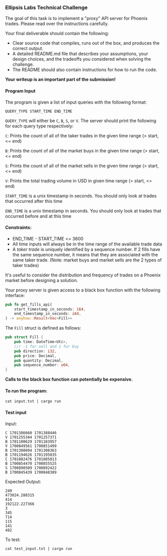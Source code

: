 ### Ellipsis Labs Technical Challenge

The goal of this task is to implement a "proxy" API server for Phoenix trades. Please read over the instructions carefully.

Your final deliverable should contain the following:

- Clear source code that compiles, runs out of the box, and produces the correct output.
- A detailed README.md file that describes your assumptions, your design choices, and the tradeoffs you considered when solving the challenge.
- The README should also contain instructions for how to run the code.

**Your writeup is an important part of the submission!**


#### Program Input
The program is given a list of input queries with the following format:

```
QUERY_TYPE START_TIME END_TIME
```

`QUERY_TYPE` will either be `C`, `B`, `S`, or `V`. The server should print the following for each query type respectively:

`C`: Prints the count of all of the taker trades in the given time range (> start, <= end)

`B`: Prints the count of all of the market buys in the given time range (> start, <= end)

`S`: Prints the count of all of the market sells in the given time range (> start, <= end)

`V`: Prints the total trading volume in USD in given time range (> start, <= end)

`START_TIME` is a unix timestamp in seconds. You should only look at trades that occurred after this time

`END_TIME` is a unix timestamp in seconds. You should only look at trades that occurred before and at this time


#### Constraints:
- END_TIME - START_TIME <= 3600
- All time inputs will always be in the time range of the available trade data
- A _taker trade_ is uniquely identified by a sequence number. If 2 fills have the same sequence number, it means that they are associated with the same taker trade. (Note: market buys and market sells are the 2 types of taker trades)

It's useful to consider the distribution and frequency of trades on a Phoenix market before designing a solution.

Your proxy server is given access to a black box function with the following interface:

```rust
pub fn get_fills_api(
    start_timestamp_in_seconds: i64,
    end_timestamp_in_seconds: i64,
) -> anyhow::Result<Vec<Fill>>
```

The `Fill` struct is defined as follows:

```rust
pub struct Fill {
    pub time: DateTime<Utc>,
    /// -1 for sell and 1 for buy
    pub direction: i32,
    pub price: Decimal,
    pub quantity: Decimal,
    pub sequence_number: u64,
}
```

**Calls to the black box function can potentially be expensive.**

#### To run the program:

```
cat input.txt | cargo run
```

#### Test input

Input:

```
C 1701386660 1701388446
V 1701255344 1701257371
B 1701100629 1701103957
V 1700849561 1700851499
B 1701308094 1701308363
B 1701194626 1701195835
C 1701082476 1701085013
B 1700854470 1700855525
S 1700890509 1700892422
B 1700845439 1700848389
```

Expected Output:

```
249
473024.288315
414
192122.227366
3
345
714
115
141
482
```

To test:

```
cat test_input.txt | cargo run
```
